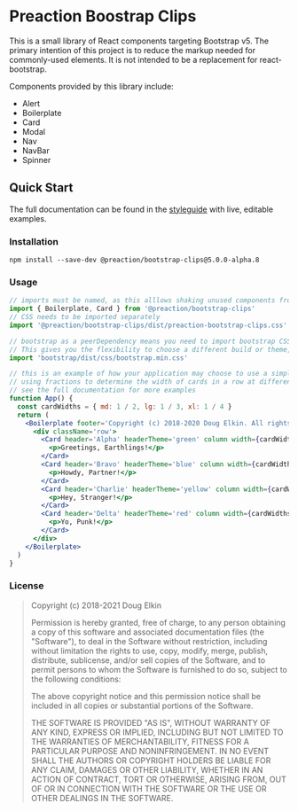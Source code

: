 # Preaction Boostrap Clips

This is a small library of React components targeting Bootstrap v5. The primary intention of this project is to reduce the markup needed for commonly-used elements. It is not intended to be a replacement for react-bootstrap.

Components provided by this library include:

- Alert
- Boilerplate
- Card
- Modal
- Nav
- NavBar
- Spinner

## Quick Start

The full documentation can be found in the [styleguide](https://duhdugg.github.io/preaction-bootstrap-clips/) with live, editable examples.

### Installation

`npm install --save-dev @preaction/bootstrap-clips@5.0.0-alpha.8`

### Usage

```jsx
// imports must be named, as this alllows shaking unused components from your bundle
import { Boilerplate, Card } from '@preaction/bootstrap-clips'
// CSS needs to be imported separately
import '@preaction/bootstrap-clips/dist/preaction-bootstrap-clips.css'

// bootstrap as a peerDependency means you need to import bootstrap CSS yourself.
// This gives you the flexibility to choose a different build or theme, if you wish.
import 'bootstrap/dist/css/bootstrap.min.css'

// this is an example of how your application may choose to use a simple Bootstrap template,
// using fractions to determine the width of cards in a row at different breakpoints
// see the full documentation for more examples
function App() {
  const cardWidths = { md: 1 / 2, lg: 1 / 3, xl: 1 / 4 }
  return (
    <Boilerplate footer='Copyright (c) 2018-2020 Doug Elkin. All rights reserved.'>
      <div className='row'>
        <Card header='Alpha' headerTheme='green' column width={cardWidths}>
          <p>Greetings, Earthlings!</p>
        </Card>
        <Card header='Bravo' headerTheme='blue' column width={cardWidths}>
          <p>Howdy, Partner!</p>
        </Card>
        <Card header='Charlie' headerTheme='yellow' column width={cardWidths}>
          <p>Hey, Stranger!</p>
        </Card>
        <Card header='Delta' headerTheme='red' column width={cardWidths}>
          <p>Yo, Punk!</p>
        </Card>
      </div>
    </Boilerplate>
  )
}
```

### License

> Copyright (c) 2018-2021 Doug Elkin
>
> Permission is hereby granted, free of charge, to any person obtaining a copy
> of this software and associated documentation files (the "Software"), to deal
> in the Software without restriction, including without limitation the rights
> to use, copy, modify, merge, publish, distribute, sublicense, and/or sell
> copies of the Software, and to permit persons to whom the Software is
> furnished to do so, subject to the following conditions:
>
> The above copyright notice and this permission notice shall be included in
> all copies or substantial portions of the Software.
>
> THE SOFTWARE IS PROVIDED "AS IS", WITHOUT WARRANTY OF ANY KIND, EXPRESS OR
> IMPLIED, INCLUDING BUT NOT LIMITED TO THE WARRANTIES OF MERCHANTABILITY,
> FITNESS FOR A PARTICULAR PURPOSE AND NONINFRINGEMENT. IN NO EVENT SHALL THE
> AUTHORS OR COPYRIGHT HOLDERS BE LIABLE FOR ANY CLAIM, DAMAGES OR OTHER
> LIABILITY, WHETHER IN AN ACTION OF CONTRACT, TORT OR OTHERWISE, ARISING FROM,
> OUT OF OR IN CONNECTION WITH THE SOFTWARE OR THE USE OR OTHER DEALINGS IN THE
> SOFTWARE.
